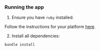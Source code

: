  ### Running the app
 
 1. Ensure you have `ruby` installed.
 
 Follow the instructions for your platform [here](https://ruby-lang.com).
 
 2. Install all dependencies:
 
 ````
 bundle install
 ````
